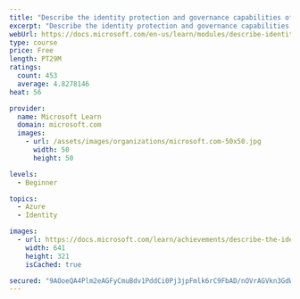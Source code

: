 ```yaml
---
title: "Describe the identity protection and governance capabilities of Azure AD"
excerpt: "Describe the identity protection and governance capabilities of Azure AD"
webUrl: https://docs.microsoft.com/en-us/learn/modules/describe-identity-protection-governance-capabilities/
type: course
price: Free
length: PT29M
ratings:
  count: 453
  average: 4.8278146
heat: 56

provider:
  name: Microsoft Learn
  domain: microsoft.com
  images:
    - url: /assets/images/organizations/microsoft.com-50x50.jpg
      width: 50
      height: 50

levels:
  - Beginner

topics:
  - Azure
  - Identity

images:
  - url: https://docs.microsoft.com/learn/achievements/describe-the-identity-protection-and-governance-capabilities-of-azure-ad-social.png
    width: 641
    height: 321
    isCached: true

secured: "9AOoeQA4Plm2eAGFyCmuBdv1PddCi0Pj3jpFmlk6rC9FbAD/nOVrAGVkn3GdWTunOkqkaMsv7+TBHpUX8S6bDWozzU42gRaPy93r7yffG6TZFtEZVWfvq8iD5pyfGc/2ruB+0IfanFjuvUfN/IWIGLGrtDEqqprTS4j7+32dXf+YSxfvgLYeyt6rfXpec6x6va85elpOj6WtXV+HG1cm0vpz1ibW2beHwVcbqD2sWxqqG5hM2J5XqKrexFcjQkLTPt0jV6gYh37PDo4Q6XStP+NjkAoTrSFy4awz/3LEnUznjLtPVvShO9aku6MwANDN1mi7UUlSFSr4YJnIlIiMovaEElTD6SDbmSB42MLB6dkpztkMqMrufENARPPnfq+6K057hFEIP9esZ38j1MOWjZsKb7hbEQ80S4X4gveKZK4=;HJ9pwCE1PD4jzfhx1KQtYA=="
---
```


